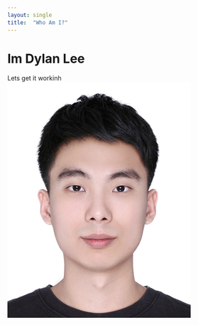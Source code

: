 ```yaml
---
layout: single
title:  "Who Am I?"
---
```


# Im Dylan Lee
Lets get it workinh
![DylanL](../images/2021-09-29-first/DylanL.jpg)

